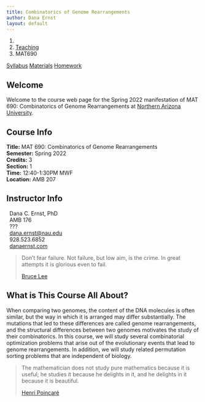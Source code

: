 ```yaml
---
title: Combinatorics of Genome Rearrangements
author: Dana Ernst
layout: default
---
```


<ol class="breadcrumb">
  <li><a href="/"><i class="fa fa-home"></i></a></li>
  <li><a href="/teaching/">Teaching</a></li>
  <li class="active">MAT690</li>
</ol>

<div class="row">
<div class="col-xs-12">
<div class="btn-group btn-group-justified">
<a class="btn btn-default btn-success" href="{{site.baseurl}}/teaching/mat690s22/syllabus/">Syllabus</a>
<a class="btn btn-default btn-primary" href="{{site.baseurl}}/teaching/mat690s22/materials/">Materials</a>
<a class="btn btn-default btn-warning" href="{{site.baseurl}}/teaching/mat690s22/homework/">Homework</a>
</div>
</div>
</div>

## Welcome ##
Welcome to the course web page for the Spring 2022 manifestation of MAT 690: Combinatorics of Genome Rearrangements at [Northern Arizona University](http://nau.edu).

<div class="row">
  <div class="col-xs-12 col-sm-6">
    <div>
    <h2>Course Info</h2>
    <strong>Title:</strong> MAT 690: Combinatorics of Genome Rearrangements<br />
    <strong>Semester:</strong> Spring 2022<br />
    <strong>Credits:</strong> 3<br />
    <strong>Section:</strong> 1<br />
    <strong>Time:</strong> 12:40-1:30PM MWF<br />
    <strong>Location:</strong> AMB 207
    </div>
  </div>

  <div class="col-xs-12 col-sm-6">
    <div>
      <h2>Instructor Info</h2>
      <i class="fa fa-user fa-fw"></i>&nbsp; Dana C. Ernst, PhD<br />
      <i class="fa fa-university fa-fw"></i>&nbsp; AMB 176<br />
      <i class="fa fa-users fa-fw"></i>&nbsp; ???<br />
      <i class="far fa-envelope fa-fw"></i>&nbsp; <a href="mailto:dana.ernst@nau.edu">dana.ernst@nau.edu</a><br />
      <i class="fa fa-phone fa-fw"></i>&nbsp; 928.523.6852<br />
      <i class="fa fa-link fa-fw"></i>&nbsp; <a href="{{site.baseurl}}">danaernst.com</a>
    </div>
  </div>
</div>

<blockquote>
<p>Don’t fear failure.  Not failure, but low aim, is the crime. In great attempts it is glorious even to fail.</p>
<footer><a href="https://en.wikipedia.org/wiki/Bruce_Lee">Bruce Lee</a></footer>
</blockquote>

## What is This Course All About? ##
When comparing two genomes, the content of the DNA molecules is often similar, but the way in which it is arranged may differ substantially.  The mutations that led to these differences are called genome rearrangements, and the structural differences between two genomes motivates the study of their combinatorics.  In this course, we will study several combinatorial optimization problems that arise out of the evolutionary events that lead to genome rearrangements.  In addition, we will study related permutation sorting problems that are independent of biology.

<blockquote>
<p>The mathematician does not study pure mathematics because it is useful; he studies it because he delights in it, and he delights in it because it is beautiful.</p>
<footer><a href="https://en.wikipedia.org/wiki/Henri_Poincaré">Henri Poincaré</a></footer>
</blockquote>
